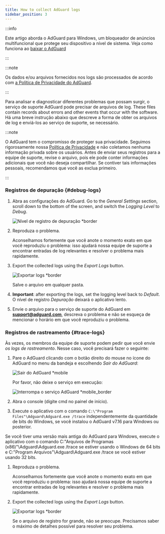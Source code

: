 ```yaml
---
title: How to collect AdGuard logs
sidebar_position: 3
---
```


:::info

Este artigo aborda o AdGuard para Windows, um bloqueador de anúncios multifuncional que protege seu dispositivo a nível de sistema. Veja como funciona ao [baixar o AdGuard](https://agrd.io/download-kb-adblock)

:::

:::note

Os dados e/ou arquivos fornecidos nos logs são processados de acordo com [a Política de Privacidade do AdGuard](https://adguard.com/en/privacy.html).

:::

Para analisar e diagnosticar diferentes problemas que possam surgir, o serviço de suporte AdGuard pode precisar de arquivos de log. These files contain records about errors and other events that occur with the software. Há uma breve instrução abaixo que descreve a forma de obter os arquivos de log e enviá-los ao serviço de suporte, se necessário.

:::note

O AdGuard tem o compromisso de proteger sua privacidade. Seguimos rigorosamente nossa [Política de Privacidade](https://adguard.com/privacy/windows.html) e não coletamos nenhuma informação privada sobre os usuários. Antes de enviar seus registros para a equipe de suporte, revise o arquivo, pois ele pode conter informações adicionais que você não deseja compartilhar. Se contiver tais informações pessoais, recomendamos que você as exclua primeiro.

:::

### Registros de depuração {#debug-logs}

1. Abra as configurações do AdGuard. Go to the *General Settings* section, scroll down to the bottom of the screen, and switch the *Logging Level* to *Debug*.

    ![Nível de registro de depuração *border](https://cdn.adtidy.org/content/kb/ad_blocker/windows/solving-problems/adg-logs-1.png)

1. Reproduza o problema.

    Aconselhamos fortemente que você anote o momento exato em que você reproduziu o problema: isso ajudará nossa equipe de suporte a encontrar entradas de log relevantes e resolver o problema mais rapidamente.

1. Export the collected logs using the *Export Logs* button.

    ![Exportar logs *border](https://cdn.adtidy.org/content/kb/ad_blocker/windows/solving-problems/adg-logs-2.png)

    Salve o arquivo em qualquer pasta.

1. **Important**: after exporting the logs, set the logging level back to *Default*. O nível de registro *Depuração* deixará o aplicativo lento.

1. Envie o arquivo para o serviço de suporte do AdGuard em **support@adguard.com**, descreva o problema e não se esqueça de mencionar o horário em que você reproduziu o problema.

### Registros de rastreamento {#trace-logs}

Às vezes, os membros da equipe de suporte podem pedir que você envie *os logs de rastreamento*. Nesse caso, você precisará fazer o seguinte:

1. Pare o AdGuard clicando com o botão direito do mouse no ícone do AdGuard no menu da bandeja e escolhendo *Sair do AdGuard*:

    ![Sair do AdGuard *mobile](https://cdn.adtidy.org/content/kb/ad_blocker/windows/solving-problems/adg-logs-3.png)

    Por favor, não deixe o serviço em execução:

    ![Interrompa o serviço AdGuard *mobile_border](https://cdn.adtidy.org/public/Adguard/kb/newscreenshots/En/eng_logs_4.png)

1. Abra o console (digite cmd no painel de início).

1. Execute o aplicativo com o comando `C:\"Program Files"\Adguard\Adguard.exe /trace` independentemente da quantidade de bits do Windows, se você instalou o AdGuard v7.16 para Windows ou posterior.

Se você tiver uma versão mais antiga do AdGuard para Windows, execute o aplicativo com o comando C:\"Arquivos de Programas (x86)"\Adguard\Adguard.exe /trace se estiver usando o Windows de 64 bits e C:\"Program Arquivos"\Adguard\Adguard.exe /trace se você estiver usando 32 bits.

1. Reproduza o problema.

    Aconselhamos fortemente que você anote o momento exato em que você reproduziu o problema: isso ajudará nossa equipe de suporte a encontrar entradas de log relevantes e resolver o problema mais rapidamente.

1. Export the collected logs using the *Export Logs* button.

    ![Exportar logs *border](https://cdn.adtidy.org/content/kb/ad_blocker/windows/solving-problems/adg-logs-2.png)

    Se o arquivo de registro for grande, não se preocupe. Precisamos saber o máximo de detalhes possível para resolver seu problema.
